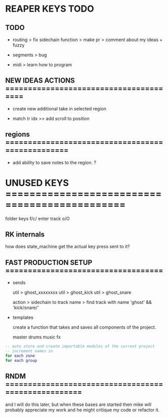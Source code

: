 # REAPER KEYS TODO

## TODO

- routing > fix sidechain function > make pr > comment about my ideas + fuzzy

- segments > bug

- midi > learn how to program

## NEW IDEAS ACTIONS =======================================

- create new additional take in selected region

- match tr idx >> add scroll to position

## regions =================================================

- add ability to save notes to the region. ?

# UNUSED KEYS ==============================================

folder keys f/c/<TAB>
enter track o/O

## RK internals

how does state_machine get the actual key press sent to it?

## FAST PRODUCTION SETUP ===================================

- sends

  util > ghost_xxxxxxxx
  util > ghost_kick
  util > ghost_snare

  action > sidechain to track name > find track with name 'ghost' && 'kick/snare/'

- templates

  create a function that takes and saves all components of the project.

  master
  drums
  music
  fx

```lua
-- auto store and create importable modules of the current project
-- increment names in
for each zone
for each group
```

## RNDM ====================================================

and I will do this later, but when these bases are started then mike will probably
appreciate my work and he might critique my code or refactor it.
